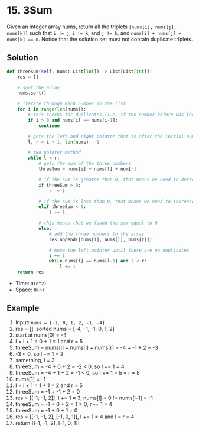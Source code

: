 # 15. 3Sum

Given an integer array nums, return all the triplets `[nums[i], nums[j], nums[k]]` such that `i != j`, `i != k`, and `j != k`, and `nums[i] + nums[j] + nums[k] == 0`. Notice that the solution set must not contain duplicate triplets.

## Solution

```python
def threeSum(self, nums: List[int]) -> List[List[int]]:
    res = []

    # sort the array
    nums.sort()

    # iterate through each number in the list
    for i in range(len(nums)):
        # this checks for duplicates (i.e. if the number before was the same as the next number)
        if i > 0 and nums[i] == nums[i-1]:
            continue

        # gets the left and right pointer that is after the initial number
        l, r = i + 1, len(nums) - 1

        # two pointer method
        while l < r:
            # gets the sum of the three numbers
            threeSum = nums[i] + nums[l] + num[r]

            # if the sum is greater than 0, that means we need to decrease the sum which means moving the right pointer to the left
            if threeSum > 0:
                r -= 1

            # if the sum is less than 0, that means we need to increase the sum which means moving the left pointer to the right
            elif threeSum < 0:
                l += 1

            # this means that we found the sum equal to 0
            else:
                # add the three numbers to the array
                res.append([nums[i], nums[l], nums[r]])

                # move the left pointer until there are no duplicates
                l += 1
                while nums[l] == nums[l-1] and l < r:
                    l += 1
    return res
```

- Time: `O(n^2)`
- Space: `O(n)`

## Example

1. Input: `nums = [-1, 0, 1, 2, -1, -4]`
2. res = [], sorted nums = [-4, -1, -1, 0, 1, 2]
3. start at nums[0] = -4
4. l = i + 1 = 0 + 1 = 1 and r = 5
5. threeSum = nums[i] + nums[l] + nums[r] = -4 + -1 + 2 = -3
6. -3 < 0, so l += 1 = 2
7. samething, l = 3
8. threeSum = -4 + 0 + 2 = -2 < 0, so l += 1 = 4
9. threeSum = -4 + 1 + 2 = -1 < 0, so l += 1 = 5 = r = 5
10. nums[1] = -1
11. l = i + 1 = 1 + 1 = 2 and r = 5
12. threeSum = -1 + -1 + 2 = 0
13. res = [[-1, -1, 2]], l += 1 = 3, nums[l] = 0 != nums[l-1] = -1
14. threeSum = -1 + 0 + 2 = 1 > 0, r -= 1 = 4
15. threeSum = -1 + 0 + 1 = 0
16. res = [[-1, -1, 2], [-1, 0, 1]], l += 1 = 4 and l = r = 4
17. return [[-1, -1, 2], [-1, 0, 1]]
